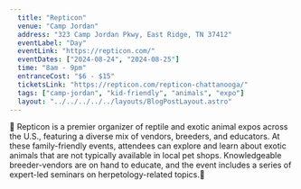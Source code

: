 ```yaml
---
  title: "Repticon"
  venue: "Camp Jordan"
  address: "323 Camp Jordan Pkwy, East Ridge, TN 37412"
  eventLabel: "Day"
  eventLink: "https://repticon.com/"
  eventDates: ["2024-08-24", "2024-08-25"]
  time: "8am - 9pm"
  entranceCost: "$6 - $15"
  ticketsLink: "https://repticon.com/repticon-chattanooga/"
  tags: ["camp-jordan", "kid-friendly", "animals", "expo"]
  layout: "../../../../../layouts/BlogPostLayout.astro"
---
```



🦎 Repticon is a premier organizer of reptile and exotic animal expos across the U.S., featuring a diverse mix of vendors, breeders, and educators. At these family-friendly events, attendees can explore and learn about exotic animals that are not typically available in local pet shops. Knowledgeable breeder-vendors are on hand to educate, and the event includes a series of expert-led seminars on herpetology-related topics.🐍